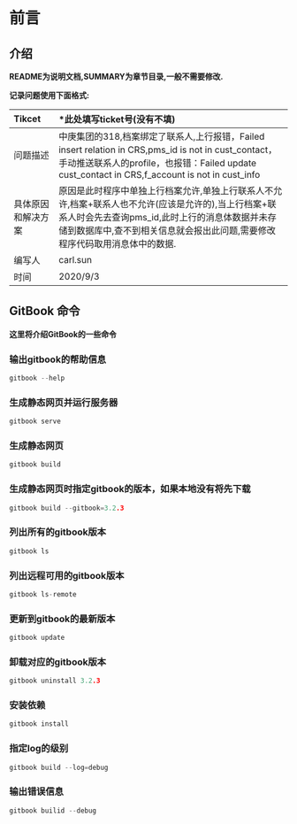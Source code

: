 # 前言

## 介绍

**README为说明文档,SUMMARY为章节目录,一般不需要修改.**

**记录问题使用下面格式:**

| Tikcet | \*此处填写ticket号\(没有不填\) |
| :--- | :--- |
| 问题描述 | 中庚集团的318,档案绑定了联系人,上行报错，Failed insert relation in CRS,pms\_id is not in cust\_contact，手动推送联系人的profile，也报错：Failed update cust\_contact in CRS,f\_account is not in cust\_info |
| 具体原因和解决方案 | 原因是此时程序中单独上行档案允许,单独上行联系人不允许,档案+联系人也不允许\(应该是允许的\),当上行档案+联系人时会先去查询pms\_id,此时上行的消息体数据并未存储到数据库中,查不到相关信息就会报出此问题,需要修改程序代码取用消息体中的数据. |
| 编写人 | carl.sun |
| 时间 | 2020/9/3 |

## GitBook 命令

**这里将介绍GitBook的一些命令**

### 输出gitbook的帮助信息

```cpp
gitbook --help
```

### 生成静态网页并运行服务器

```cpp
gitbook serve
```

### 生成静态网页

```cpp
gitbook build
```

### 生成静态网页时指定gitbook的版本，如果本地没有将先下载

```cpp
gitbook build --gitbook=3.2.3
```

### 列出所有的gitbook版本

```cpp
gitbook ls
```

### 列出远程可用的gitbook版本

```cpp
gitbook ls-remote
```

### 更新到gitbook的最新版本

```cpp
gitbook update
```

### 卸载对应的gitbook版本

```cpp
gitbook uninstall 3.2.3
```

### 安装依赖

```cpp
gitbook install
```

### 指定log的级别

```cpp
gitbook build --log=debug
```

### 输出错误信息

```cpp
gitbook builid --debug
```

